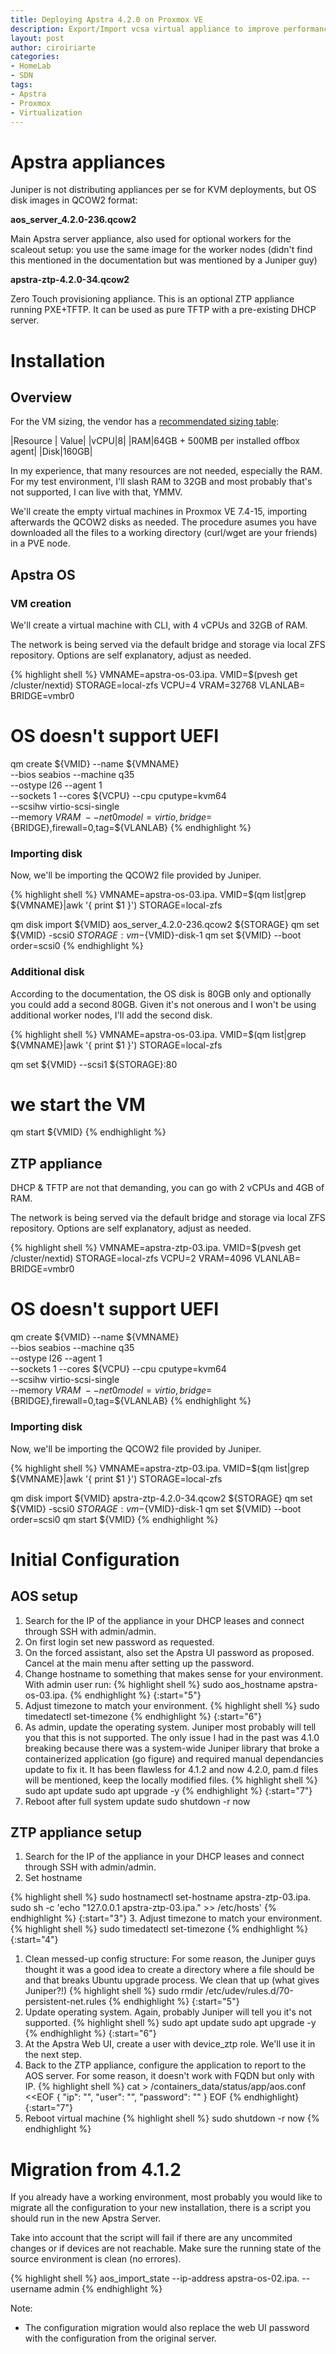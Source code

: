 ```yaml
---
title: Deploying Apstra 4.2.0 on Proxmox VE
description: Export/Import vcsa virtual appliance to improve performance
layout: post
author: ciroiriarte
categories:
- HomeLab
- SDN
tags:
- Apstra
- Proxmox
- Virtualization
---
```


# Apstra appliances

Juniper is not distributing appliances per se for KVM deployments, but OS disk images in QCOW2 format:

**aos_server_4.2.0-236.qcow2**

Main Apstra server appliance, also used for optional workers for the scaleout setup: you use the same image for the worker nodes (didn't find this mentioned in the documentation but was mentioned by a Juniper guy)

**apstra-ztp-4.2.0-34.qcow2**

Zero Touch provisioning appliance. This is an optional ZTP appliance running PXE+TFTP. It can be used as pure TFTP with a pre-existing DHCP server.

# Installation

## Overview

For the VM sizing, the vendor has a [recommendated sizing table](https://www.juniper.net/documentation/us/en/software/apstra4.2/apstra-install-upgrade/topics/ref/apstra-server-resources.html):

|Resource | Value|
|vCPU|8|
|RAM|64GB + 500MB per installed offbox agent|
|Disk|160GB|

In my experience, that many resources are not needed, especially the RAM. For my test environment, I'll slash RAM to 32GB and most probably that's not supported, I can live with that, YMMV.

We'll create the empty virtual machines in Proxmox VE 7.4-15, importing afterwards the QCOW2 disks as needed. The procedure asumes you have downloaded all the files to a working directory (curl/wget are your friends) in a PVE node.


## Apstra OS 

### VM creation

We'll create a virtual machine with CLI, with 4 vCPUs and 32GB of RAM. 

The network is being served via the default bridge and storage via local ZFS repository. Options are self explanatory, adjust as needed.

{% highlight shell %}
VMNAME=apstra-os-03.ipa.<my TLD>
VMID=$(pvesh get /cluster/nextid)
STORAGE=local-zfs
VCPU=4
VRAM=32768
VLANLAB=<my vlan>
BRIDGE=vmbr0

# OS doesn't support UEFI
qm create ${VMID} --name ${VMNAME} \
--bios seabios --machine q35 \
--ostype l26 --agent 1 \
--sockets 1 --cores ${VCPU} --cpu cputype=kvm64 \
--scsihw virtio-scsi-single \
--memory ${VRAM} \
--net0 model=virtio,bridge=${BRIDGE},firewall=0,tag=${VLANLAB}
{% endhighlight %}

### Importing disk

Now, we'll be importing the QCOW2 file provided by Juniper.

{% highlight shell %}
VMNAME=apstra-os-03.ipa.<my TLD>
VMID=$(qm list|grep ${VMNAME}|awk '{ print $1 }')
STORAGE=local-zfs

qm disk import ${VMID} aos_server_4.2.0-236.qcow2  ${STORAGE}
qm set ${VMID} -scsi0 ${STORAGE}:vm-${VMID}-disk-1
qm set ${VMID} --boot order=scsi0
{% endhighlight %}

### Additional disk

According to the documentation, the OS disk is 80GB only and optionally you could add a second 80GB. Given it's not onerous and I won't be using additional worker nodes, I'll add the second disk.

{% highlight shell %}
VMNAME=apstra-os-03.ipa.<my TLD>
VMID=$(qm list|grep ${VMNAME}|awk '{ print $1 }')
STORAGE=local-zfs

qm set ${VMID} --scsi1 ${STORAGE}:80
# we start the VM
qm start ${VMID}
{% endhighlight %}

## ZTP appliance  

DHCP & TFTP are not that demanding, you can go with 2 vCPUs and 4GB of RAM. 

The network is being served via the default bridge and storage via local ZFS repository. Options are self explanatory, adjust as needed.

{% highlight shell %}
VMNAME=apstra-ztp-03.ipa.<my TLD>
VMID=$(pvesh get /cluster/nextid)
STORAGE=local-zfs
VCPU=2
VRAM=4096
VLANLAB=<my vlan>
BRIDGE=vmbr0

# OS doesn't support UEFI
qm create ${VMID} --name ${VMNAME} \
--bios seabios --machine q35 \
--ostype l26 --agent 1 \
--sockets 1 --cores ${VCPU} --cpu cputype=kvm64 \
--scsihw virtio-scsi-single \
--memory ${VRAM} \
--net0 model=virtio,bridge=${BRIDGE},firewall=0,tag=${VLANLAB}
{% endhighlight %}

### Importing disk

Now, we'll be importing the QCOW2 file provided by Juniper.

{% highlight shell %}
VMNAME=apstra-ztp-03.ipa.<my TLD>
VMID=$(qm list|grep ${VMNAME}|awk '{ print $1 }')
STORAGE=local-zfs

qm disk import ${VMID} apstra-ztp-4.2.0-34.qcow2  ${STORAGE}
qm set ${VMID} -scsi0 ${STORAGE}:vm-${VMID}-disk-1
qm set ${VMID} --boot order=scsi0
qm start ${VMID}
{% endhighlight %}

# Initial Configuration
## AOS setup

1. Search for the IP of the appliance in your DHCP leases and connect through SSH with admin/admin.
2. On first login set new password as requested.
3. On the forced assistant, also set the Apstra UI password as proposed. Cancel at the main menu after setting up the password.
4. Change hostname to something that makes sense for your environment. With admin user run:
{% highlight shell %}
sudo aos_hostname apstra-os-03.ipa.<my TLD>
{% endhighlight %}
{:start="5"}
3. Adjust timezone to match your environment.
{% highlight shell %}
sudo timedatectl set-timezone <my TZ>
{% endhighlight %}
{:start="6"}
1. As admin, update the operating system. Juniper most probably will tell you that this is not supported. The only issue I had in the past was 4.1.0 breaking because there was a system-wide Juniper library that broke a containerized application (go figure) and required manual dependancies update to fix it. It has been flawless for 4.1.2 and now 4.2.0, pam.d files will be mentioned, keep the locally modified files.
{% highlight shell %}
sudo apt update
sudo apt upgrade -y
{% endhighlight %}
{:start="7"}
1. Reboot after full system update
sudo shutdown -r now

## ZTP appliance setup

1. Search for the IP of the appliance in your DHCP leases and connect through SSH with admin/admin.
2. Set hostname

 {% highlight shell %}
sudo hostnamectl set-hostname apstra-ztp-03.ipa.<my TLD>
sudo sh -c 'echo "127.0.0.1 apstra-ztp-03.ipa.<my TLD>" >> /etc/hosts'
{% endhighlight %}
{:start="3"}
3. Adjust timezone to match your environment.
{% highlight shell %}
sudo timedatectl set-timezone <my TZ>
{% endhighlight %}
{:start="4"}
1. Clean messed-up config structure: For some reason, the Juniper guys thought it was a good idea to create a directory where a file should be and that breaks Ubuntu upgrade process. We clean that up (what gives Juniper?!)
 {% highlight shell %}
sudo rmdir /etc/udev/rules.d/70-persistent-net.rules
{% endhighlight %}
{:start="5"}
1. Update operating system. Again, probably Juniper will tell you it's not supported.
{% highlight shell %}
sudo apt update
sudo apt upgrade -y
{% endhighlight %}
{:start="6"}
7. At the Apstra Web UI, create a user with device_ztp role. We'll use it in the next step.
8. Back to the ZTP appliance, configure the application to report to the AOS server. For some reason, it doesn't work with FQDN but only with IP.
{% highlight shell %}
cat > /containers_data/status/app/aos.conf <<EOF
{
   "ip": "<your-aos-ip>",
   "user": "<your ztp user>",
   "password": "<the super securo password>"
}
EOF
{% endhighlight}
{:start="7"}
7. Reboot virtual machine
{% highlight shell %}
sudo shutdown -r now
{% endhighlight %}

# Migration from 4.1.2

If you already have a working environment, most probably you would like to migrate all the configuration to your new installation, there is a script you should run in the new Apstra Server.

Take into account that the script will fail if there are any uncommited changes or if devices are not reachable. Make sure the running state of the source environment is clean (no errores).

{% highlight shell %}
aos_import_state --ip-address apstra-os-02.ipa.<my TLD> --username admin
{% endhighlight %}

Note: 
- The configuration migration would also replace the web UI password with the configuration from the original server. 
